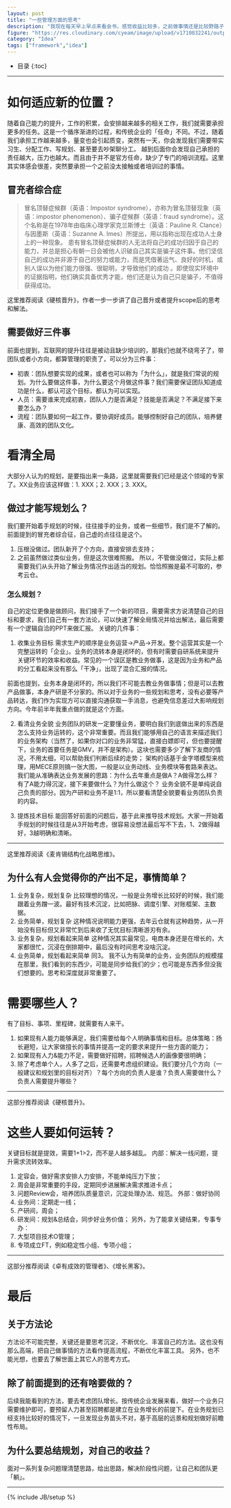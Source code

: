 ```yaml
---
layout: post
title: "一些管理方面的思考"
description: "我现在每天早上早点来看会书，感觉收益比较多，之前做事情还是比较野路子的，看看正规军的书能更体系化一些。现整理出来分享给大家。"
figure: "https://res.cloudinary.com/cyeam/image/upload/v1710832241/output.jpg"
category: "Idea"
tags: ["framework","idea"]
---
```


* 目录
{:toc}
---

# 如何适应新的位置？
随着自己能力的提升，工作的积累，会安排越来越多的相关工作，我们就需要承担更多的任务。这是一个循序渐进的过程，和传统企业的「任命」不同。不过，随着我们承担工作越来越多，量变也会引起质变，突然有一天，你会发现我们需要带实习生、分配工作、写规划、甚至要去吵架聊分工。
越到后面你会发现自己承担的责任越大，压力也越大。而且由于并不是官方任命，缺少了专门的培训流程。这里其实体感会很差，突然要承担一个之前没太接触或者培训过的事情。

## 冒充者综合症
> 冒名顶替症候群（英语：Impostor syndrome），亦称为冒名顶替现象（英语：impostor phenomenon）、骗子症候群（英语：fraud syndrome）。这个名称是在1978年由临床心理学家克兰斯博士（英语：Pauline R. Clance）与因墨斯（英语：Suzanne A. Imes）所提出，用以指称出现在成功人士身上的一种现象。
患有冒名顶替症候群的人无法将自己的成功归因于自己的能力，并总是担心有朝一日会被他人识破自己其实是骗子这件事。他们坚信自己的成功并非源于自己的努力或能力，而是凭借著运气、良好的时机，或别人误以为他们能力很强、很聪明，才导致他们的成功 。即使现实环境中的证据指明，他们确实具备优秀才能，他们还是认为自己只是骗子，不值得获得成功。

这里推荐阅读《硬核晋升》，作者一步一步讲了自己晋升或者提升scope后的思考和解法。

## 需要做好三件事
前面也提到，互联网的提升往往是被动且缺少培训的，那我们也就不绕弯子了，带团队或者小方向，都算管理的职责了，可以分为三件事：
- 初衷：团队想要实现的成果，或者也可以称为「为什么」，就是我们常说的规划。为什么要做这件事，为什么要这个月做这件事？我们需要保证团队知道成功是什么，都认可这个目标，都认为可以实现。
- 人员：需要谁来完成初衷，团队人力是否满足？技能是否满足？不满足接下来要怎么办？
- 流程：团队要如何一起工作，要协调好成员。能够控制好自己的团队，培养健康、高效的团队文化。

# 看清全局
大部分人认为的规划，是要指出来一条路，这里就需要我们已经是这个领域的专家了。XX业务应该这样做：1. XXX；2. XXX；3. XXX。

## 做过才能写规划么？

我们要开始着手规划的时候，往往接手的业务，或者一些细节，我们是不了解的。前面提到的冒充者综合征，自己虚的点往往是这个。
1. 压根没做过。团队新开了个方向，直接安排去支持；
2. 之前虽然做过类似业务，但是这次很难照搬。
所以，不管做没做过，实际上都需要我们从头开始了解业务情况作出适当的规划。恰恰照搬是最不可取的，参考云仓。

### 怎么规划？
自己的定位更像是做顾问，我们接手了一个新的项目，需要需求方说清楚自己的目标和要求，我们自己有一套方法论，可以快速了解全局情况并给出解法，最后需要有一个逻辑自洽的PPT来做汇报。
关键的几件事：
1. 收集业务目标
需求生产的顺序是业务运营->产品->开发。整个运营其实是一个完整运转的「企业」。业务的流转本身是闭环的，但有时需要自研系统来提升关键环节的效率和收益。常见的一个误区是教业务做事，这是因为业务和产品的分工看起来没有那么「干净」，出现了混合汇报的情况。

前面也提到，业务本身是闭环的，所以我们不可能去教业务做事情；但是可以去教产品做事，本身产研是不分家的。所以对于业务的一些规划和思考，没有必要等产品转达，我们作为实现方可以直接沟通获取一手消息，也避免信息差过大影响规划方向。今年前半年我重点做的就是这个方面。

2. 看清业务全貌
业务团队的研发一定要懂业务，要明白我们到底做出来的东西是怎么支持业务运转的，这个非常重要。而且我们能够用自己的语言来描述我们的业务架构（当然了，如果你对口的业务非常猛，直接白嫖即可，但也要提醒下，业务的首要任务是GMV，并不是架构）。这块也需要多少了解下友商的情况，不用太细，可以帮助我们判断后续的走势；
架构的话基于金字塔模型来梳理，用MECE原则搞一张大图，一般是以业务动线、业务模块等套路来表达。我们能从准确表达业务发展的思路：为什么去年重点是做A？A做得怎么样？有了A能力得沉淀，接下来要做什么？为什么做这个？
业务全貌不是单纯说自己负责的部分。因为产研和业务不是1:1，所以要看清楚全貌要看业务团队负责的内容。

3. 提炼技术目标
能回答好前面的问题后，基于此来推导技术规划。大家一开始着手规划的时候往往是从3开始考虑，很容易没想法最后写不下去，1、2做得越好，3越明确和清晰。

---
这里推荐阅读《麦肯锡结构化战略思维》。

## 为什么有人会觉得你的产出不足，事情简单？
1. 业务复杂，规划复杂
比较理想的情况，一般是业务增长比较好的时候，我们能跟着业务蹭一波。最好有技术沉淀，比如把脉、调度引擎、对账框架、主数据。
2. 业务简单，规划复杂
这种情况说明能力更强，去年云仓就有这种趋势，从一开始没有目标但又非常忙到后来收了无忧目标清晰游刃有余。
3. 业务复杂，规划看起来简单
这种情况其实最常见，电商本身还是在增长的，大家都很忙，沉浸在倒排期中，最后没有时间思考没啥沉淀。
4. 业务简单，规划看起来简单
同3。
我不认为有简单的业务，业务团队的规模摆在那里，我们看到的东西少，可能是同步给我们的少；也可能是东西多但没我们想要的。思考和深度就非常重要了。

# 需要哪些人？

有了目标、事项、里程碑，就需要有人来干。
1. 如果现有人能力能够满足，我们需要给每个人明确事情和目标。总体策略：扬长避短，让大家做擅长的事情并提高一定的要求来提升一些方面的能力；
2. 如果现有人力&能力不足，需要做好招聘，招聘候选人的画像要很明确；
3. 除了考虑单个人，人多了之后，还需要考虑组织建设。我们要分几个方向（一般建议和规划里的目标对齐）？每个方向的负责人是谁？负责人需要做什么？负责人需要提升哪些？
---
这部分推荐阅读《硬核晋升》。

# 这些人要如何运转？
关键目标就是提效，需要1+1>2，而不是人越多越乱。
内部：解决一线问题，提升需求流转效率。
1. 定容会，做好需求安排人力安排，不能单纯压力下放；
2. 周会是非常重要的手段，定期同步进展解决需求推进卡点；
3. 问题Review会，培养团队质量意识，沉淀处理办法、规范。
外部：做好协同
1. 业务间：定期走一线；
2. 产研间，周会；
3. 研发间：规划&总结会，同步好业务价值；
另外，为了能拿关键结果，专事专办：
1. 大型项目技术O管理；
2. 专项成立FT，例如稳定性小组、专项小组；
---
这部分推荐阅读《卓有成效的管理者》、《增长黑客》。

# 最后
## 关于方法论
方法论不可能完整，关键还是要思考沉淀，不断优化、丰富自己的方法。这也没有那么高端，把自己做事情的方法看作提高流程，不断优化丰富工具。
另外，也不能光想，也要去了解世面上其它人的思考方式。

## 除了前面提到的还有啥要做的？
后续我能看到的方法，要去考虑团队增长。按传统企业发展来看，做好一个业务只需要维护即可，要预留人力甚至招聘都是建立在业务增长的前提下。在业务规划已经支持比较好的情况下，一旦发现业务苗头不对，基于高层的远景和规划做好前瞻性布局。

## 为什么要总结规划，对自己的收益？
面对一系列复杂问题理清楚思路，给出思路，解决阶段性问题，让自己和团队更「躺」。

---


{% include JB/setup %}
